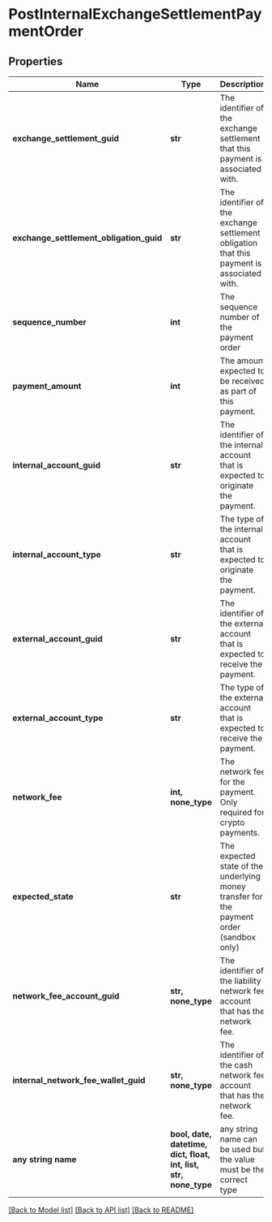 # PostInternalExchangeSettlementPaymentOrder


## Properties
Name | Type | Description | Notes
------------ | ------------- | ------------- | -------------
**exchange_settlement_guid** | **str** | The identifier of the exchange settlement that this payment is associated with. | 
**exchange_settlement_obligation_guid** | **str** | The identifier of the exchange settlement obligation that this payment is associated with. | 
**sequence_number** | **int** | The sequence number of the payment order | 
**payment_amount** | **int** | The amount expected to be received as part of this payment. | 
**internal_account_guid** | **str** | The identifier of the internal account that is expected to originate the payment. | 
**internal_account_type** | **str** | The type of the internal account that is expected to originate the payment. | 
**external_account_guid** | **str** | The identifier of the external account that is expected to receive the payment. | 
**external_account_type** | **str** | The type of the external account that is expected to receive the payment. | 
**network_fee** | **int, none_type** | The network fee for the payment. Only required for crypto payments. | [optional] 
**expected_state** | **str** | The expected state of the underlying money transfer for the payment order (sandbox only) | [optional] 
**network_fee_account_guid** | **str, none_type** | The identifier of the liability network fee account that has the network fee. | [optional] 
**internal_network_fee_wallet_guid** | **str, none_type** | The identifier of the cash network fee account that has the network fee. | [optional] 
**any string name** | **bool, date, datetime, dict, float, int, list, str, none_type** | any string name can be used but the value must be the correct type | [optional]

[[Back to Model list]](../README.md#documentation-for-models) [[Back to API list]](../README.md#documentation-for-api-endpoints) [[Back to README]](../README.md)



